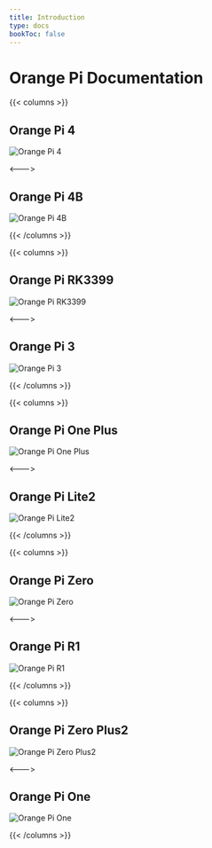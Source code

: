 ```yaml
---
title: Introduction
type: docs
bookToc: false
---
```


# Orange Pi Documentation

{{< columns >}}

## Orange Pi 4

![Orange Pi 4](/images/opi4.jpg "Orange Pi 4")

<--->

## Orange Pi 4B

![Orange Pi 4B](/images/opi4b.jpg "Orange Pi 4B")

{{< /columns >}}

{{< columns >}}

## Orange Pi RK3399

![Orange Pi RK3399](/images/opiRK3399.jpg "Orange Pi RK3399")

<--->

## Orange Pi 3

![Orange Pi 3](/images/opi3.jpg "Orange Pi 3")

{{< /columns >}}

{{< columns >}}

## Orange Pi One Plus

![Orange Pi One Plus](/images/opi1plus.jpg "Orange Pi One Plus")

<--->

## Orange Pi Lite2

![Orange Pi Lite2](/images/opilite2.jpg "Orange Pi Lite2")

{{< /columns >}}

{{< columns >}}

## Orange Pi Zero

![Orange Pi Zero](/images/opi_zero.jpg "Orange Pi Zero")

<--->

## Orange Pi R1

![Orange Pi R1](/images/opi_r1.jpg "Orange Pi R1")

{{< /columns >}}

{{< columns >}}

## Orange Pi Zero Plus2

![Orange Pi Zero Plus2](/images/opi_zero_plus2_h3.jpg "Orange Pi Zero Plus2")

<--->

## Orange Pi One

![Orange Pi One](/images/opi_one.jpg "Orange Pi One")

{{< /columns >}}